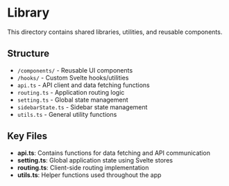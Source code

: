 # Library

This directory contains shared libraries, utilities, and reusable components.

## Structure

- `/components/` - Reusable UI components
- `/hooks/` - Custom Svelte hooks/utilities
- `api.ts` - API client and data fetching functions
- `routing.ts` - Application routing logic
- `setting.ts` - Global state management
- `sidebarState.ts` - Sidebar state management
- `utils.ts` - General utility functions

## Key Files

- **api.ts**: Contains functions for data fetching and API communication
- **setting.ts**: Global application state using Svelte stores
- **routing.ts**: Client-side routing implementation
- **utils.ts**: Helper functions used throughout the app